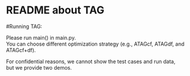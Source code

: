 README about TAG
====

#Running TAG:

Please run main() in main.py.  
You can choose different optimization strategy (e.g., ATAGcf, ATAGdf, and ATAGcf+df).  

For confidential reasons, we cannot show the test cases and run data,   
but we provide two demos.
